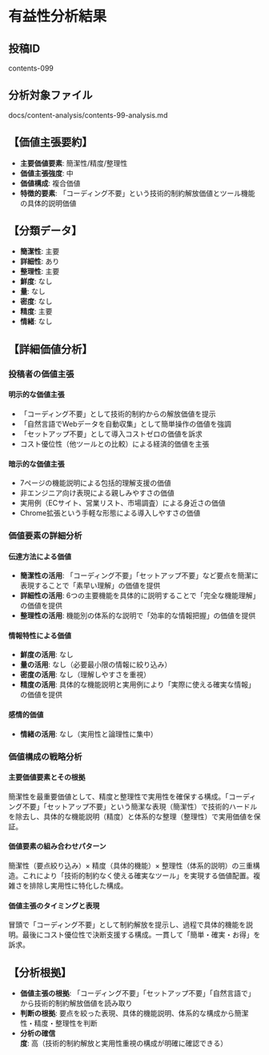 # 有益性分析結果

## 投稿ID
contents-099

## 分析対象ファイル
docs/content-analysis/contents-99-analysis.md

## 【価値主張要約】
- **主要価値要素**: 簡潔性/精度/整理性
- **価値主張強度**: 中
- **価値構成**: 複合価値
- **特徴的要素**: 「コーディング不要」という技術的制約解放価値とツール機能の具体的説明価値

## 【分類データ】
- **簡潔性**: 主要
- **詳細性**: あり
- **整理性**: 主要
- **鮮度**: なし
- **量**: なし
- **密度**: なし
- **精度**: 主要
- **情緒**: なし

## 【詳細価値分析】

### 投稿者の価値主張
#### 明示的な価値主張
- 「コーディング不要」として技術的制約からの解放価値を提示
- 「自然言語でWebデータを自動収集」として簡単操作の価値を強調
- 「セットアップ不要」として導入コストゼロの価値を訴求
- コスト優位性（他ツールとの比較）による経済的価値を主張

#### 暗示的な価値主張
- 7ページの機能説明による包括的理解支援の価値
- 非エンジニア向け表現による親しみやすさの価値
- 実用例（ECサイト、営業リスト、市場調査）による身近さの価値
- Chrome拡張という手軽な形態による導入しやすさの価値

### 価値要素の詳細分析

#### 伝達方法による価値
- **簡潔性の活用**: 「コーディング不要」「セットアップ不要」など要点を簡潔に表現することで「素早い理解」の価値を提供
- **詳細性の活用**: 6つの主要機能を具体的に説明することで「完全な機能理解」の価値を提供
- **整理性の活用**: 機能別の体系的な説明で「効率的な情報把握」の価値を提供

#### 情報特性による価値
- **鮮度の活用**: なし
- **量の活用**: なし（必要最小限の情報に絞り込み）
- **密度の活用**: なし（理解しやすさを重視）
- **精度の活用**: 具体的な機能説明と実用例により「実際に使える確実な情報」の価値を提供

#### 感情的価値
- **情緒の活用**: なし（実用性と論理性に集中）

### 価値構成の戦略分析
#### 主要価値要素とその根拠
簡潔性を最重要価値として、精度と整理性で実用性を確保する構成。「コーディング不要」「セットアップ不要」という簡潔な表現（簡潔性）で技術的ハードルを除去し、具体的な機能説明（精度）と体系的な整理（整理性）で実用価値を保証。

#### 価値要素の組み合わせパターン
簡潔性（要点絞り込み）× 精度（具体的機能）× 整理性（体系的説明）の三重構造。これにより「技術的制約なく使える確実なツール」を実現する価値配置。複雑さを排除し実用性に特化した構成。

#### 価値主張のタイミングと表現
冒頭で「コーディング不要」として制約解放を提示し、過程で具体的機能を説明。最後にコスト優位性で決断支援する構成。一貫して「簡単・確実・お得」を訴求。

## 【分析根拠】
- **価値主張の根拠**: 「コーディング不要」「セットアップ不要」「自然言語で」から技術的制約解放価値を読み取り
- **判断の根拠**: 要点を絞った表現、具体的機能説明、体系的な構成から簡潔性・精度・整理性を判断
- **分析の確信度**: 高（技術的制約解放と実用性重視の構成が明確に確認できる）